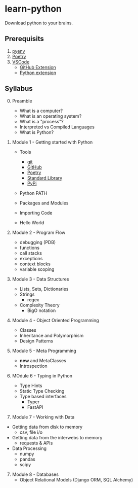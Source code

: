 # learn-python
Download python to your brains.


## Prerequisits

1. [pyenv](https://github.com/pyenv/pyenv)
2. [Poetry](https://python-poetry.org/)
3. [VSCode](https://code.visualstudio.com/)
    - [GitHub Extension](https://code.visualstudio.com/docs/sourcecontrol/github)
    - [Python extension](https://marketplace.visualstudio.com/items?itemName=ms-python.python)


## Syllabus

0. Preamble
    - What is a computer?
    - What is an operating system?
    - What is a "process"?
    - Interpreted vs Compiled Languages
    - What is Python?

1. Module 1 - Getting started with Python

    - Tools
        - [git](https://git-scm.com/)
        - [GitHub](https://github.com)
        - [Poetry](https://python-poetry.org/)
        - [Standard Library](https://docs.python.org/3/library/index.html)
        - [PyPi](https://pypi.org/)

    - Python PATH
    - Packages and Modules
    - Importing Code
    - Hello World

2. Module 2 - Program Flow
    - debugging (PDB)
    - functions
    - call stacks
    - exceptions
    - context blocks
    - variable scoping

3. Module 3 - Data Structures
    - Lists, Sets, Dictionaries
    - Strings
      - regex
    - Complexity Theory
      - BigO notation

4. Module 4 - Object Oriented Programming
    - Classes
    - Inheritance and Polymorphism
    - Design Patterns

5. Module 5 - Meta Programming
    - __new__ and MetaClasses
    - Introspection

6. MOdule 6 - Typing in Python
    - Type Hints
    - Static Type Checking
    - Type based interfaces
        - Typer
        - FastAPI

7. Module 7 - Working with Data

  - Getting data from disk to memory
    - csv, file i/o
  - Getting data from the interwebs to memory
    - requests & APIs
  - Data Processing
    - numpy
    - pandas
    - scipy

7. Module 8 - Databases
   - Object Relational Models (Django ORM, SQL Alchemy)
